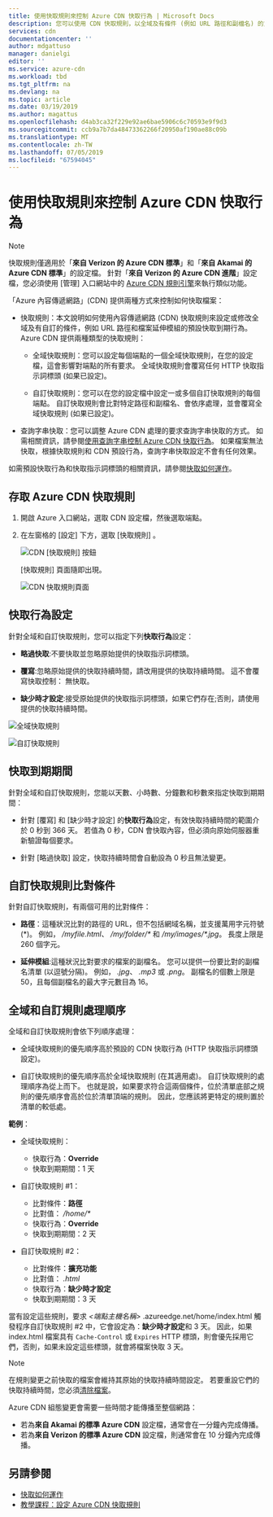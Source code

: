 ```yaml
---
title: 使用快取規則來控制 Azure CDN 快取行為 | Microsoft Docs
description: 您可以使用 CDN 快取規則，以全域及有條件 (例如 URL 路徑和副檔名) 的方式設定或修改預設快取到期行為。
services: cdn
documentationcenter: ''
author: mdgattuso
manager: danielgi
editor: ''
ms.service: azure-cdn
ms.workload: tbd
ms.tgt_pltfrm: na
ms.devlang: na
ms.topic: article
ms.date: 03/19/2019
ms.author: magattus
ms.openlocfilehash: d4ab3ca32f229e92ae6bae5906c6c70593e9f9d3
ms.sourcegitcommit: ccb9a7b7da48473362266f20950af190ae88c09b
ms.translationtype: MT
ms.contentlocale: zh-TW
ms.lasthandoff: 07/05/2019
ms.locfileid: "67594045"
---
```

# <a name="control-azure-cdn-caching-behavior-with-caching-rules"></a>使用快取規則來控制 Azure CDN 快取行為

> [!NOTE] 
> 快取規則僅適用於「**來自 Verizon 的 Azure CDN 標準**」和「**來自 Akamai 的 Azure CDN 標準**」的設定檔。 針對「**來自 Verizon 的 Azure CDN 進階**」設定檔，您必須使用 [管理]  入口網站中的 [Azure CDN 規則引擎](cdn-rules-engine.md)來執行類似功能。
 
「Azure 內容傳遞網路」(CDN) 提供兩種方式來控制如何快取檔案： 

- 快取規則：本文說明如何使用內容傳遞網路 (CDN) 快取規則來設定或修改全域及有自訂的條件，例如 URL 路徑和檔案延伸模組的預設快取到期行為。 Azure CDN 提供兩種類型的快取規則：

   - 全域快取規則：您可以設定每個端點的一個全域快取規則，在您的設定檔，這會影響對端點的所有要求。 全域快取規則會覆寫任何 HTTP 快取指示詞標頭 (如果已設定)。

   - 自訂快取規則：您可以在您的設定檔中設定一或多個自訂快取規則的每個端點。 自訂快取規則會比對特定路徑和副檔名、會依序處理，並會覆寫全域快取規則 (如果已設定)。 

- 查詢字串快取：您可以調整 Azure CDN 處理的要求查詢字串快取的方式。 如需相關資訊，請參閱[使用查詢字串控制 Azure CDN 快取行為](cdn-query-string.md)。 如果檔案無法快取，根據快取規則和 CDN 預設行為，查詢字串快取設定不會有任何效果。

如需預設快取行為和快取指示詞標頭的相關資訊，請參閱[快取如何運作](cdn-how-caching-works.md)。 


## <a name="accessing-azure-cdn-caching-rules"></a>存取 Azure CDN 快取規則

1. 開啟 Azure 入口網站，選取 CDN 設定檔，然後選取端點。

2. 在左窗格的 [設定] 下方，選取 [快取規則]  。

   ![CDN [快取規則] 按鈕](./media/cdn-caching-rules/cdn-caching-rules-btn.png)

   [快取規則]  頁面隨即出現。

   ![CDN 快取規則頁面](./media/cdn-caching-rules/cdn-caching-rules-page.png)


## <a name="caching-behavior-settings"></a>快取行為設定
針對全域和自訂快取規則，您可以指定下列**快取行為**設定：

- **略過快取**:不要快取並忽略原始提供的快取指示詞標頭。

- **覆寫**:忽略原始提供的快取持續時間，請改用提供的快取持續時間。 這不會覆寫快取控制： 無快取。

- **缺少時才設定**:接受原始提供的快取指示詞標頭，如果它們存在;否則，請使用提供的快取持續時間。

![全域快取規則](./media/cdn-caching-rules/cdn-global-caching-rules.png)

![自訂快取規則](./media/cdn-caching-rules/cdn-custom-caching-rules.png)

## <a name="cache-expiration-duration"></a>快取到期期間
針對全域和自訂快取規則，您能以天數、小時數、分鐘數和秒數來指定快取到期期間：

- 針對 [覆寫]  和 [缺少時才設定]  的**快取行為**設定，有效快取持續時間的範圍介於 0 秒到 366 天。 若值為 0 秒，CDN 會快取內容，但必須向原始伺服器重新驗證每個要求。

- 針對 [略過快取]  設定，快取持續時間會自動設為 0 秒且無法變更。

## <a name="custom-caching-rules-match-conditions"></a>自訂快取規則比對條件

針對自訂快取規則，有兩個可用的比對條件：
 
- **路徑**：這種狀況比對的路徑的 URL，但不包括網域名稱，並支援萬用字元符號 (\*)。 例如， _/myfile.html_、 _/my/folder/*_ 和 _/my/images/*.jpg_。 長度上限是 260 個字元。

- **延伸模組**:這種狀況比對要求的檔案的副檔名。 您可以提供一份要比對的副檔名清單 (以逗號分隔)。 例如， _.jpg_、 _.mp3_ 或 _.png_。 副檔名的個數上限是 50，且每個副檔名的最大字元數目為 16。 

## <a name="global-and-custom-rule-processing-order"></a>全域和自訂規則處理順序
全域和自訂快取規則會依下列順序處理：

- 全域快取規則的優先順序高於預設的 CDN 快取行為 (HTTP 快取指示詞標頭設定)。 

- 自訂快取規則的優先順序高於全域快取規則 (在其適用處)。 自訂快取規則的處理順序為從上而下。 也就是說，如果要求符合這兩個條件，位於清單底部之規則的優先順序會高於位於清單頂端的規則。 因此，您應該將更特定的規則置於清單的較低處。

**範例**：
- 全域快取規則： 
   - 快取行為：**Override**
   - 快取到期期間：1 天

- 自訂快取規則 #1：
   - 比對條件：**路徑**
   - 比對值： _/home/*_
   - 快取行為：**Override**
   - 快取到期期間：2 天

- 自訂快取規則 #2：
   - 比對條件：**擴充功能**
   - 比對值： _.html_
   - 快取行為：**缺少時才設定**
   - 快取到期期間：3 天

當有設定這些規則，要求 _&lt;端點主機名稱&gt;_ .azureedge.net/home/index.html 觸發程序自訂快取規則 #2 中，它會設定為：**缺少時才設定**和 3 天。 因此，如果 index.html  檔案具有 `Cache-Control` 或 `Expires` HTTP 標頭，則會優先採用它們，否則，如果未設定這些標頭，就會將檔案快取 3 天。

> [!NOTE] 
> 在規則變更之前快取的檔案會維持其原始的快取持續時間設定。 若要重設它們的快取持續時間，您必須[清除檔案](cdn-purge-endpoint.md)。 
>
> Azure CDN 組態變更會需要一些時間才能傳播至整個網路： 
> - 若為**來自 Akamai 的標準 Azure CDN** 設定檔，通常會在一分鐘內完成傳播。 
> - 若為**來自 Verizon 的標準 Azure CDN** 設定檔，則通常會在 10 分鐘內完成傳播。  
>

## <a name="see-also"></a>另請參閱

- [快取如何運作](cdn-how-caching-works.md)
- [教學課程：設定 Azure CDN 快取規則](cdn-caching-rules-tutorial.md)

